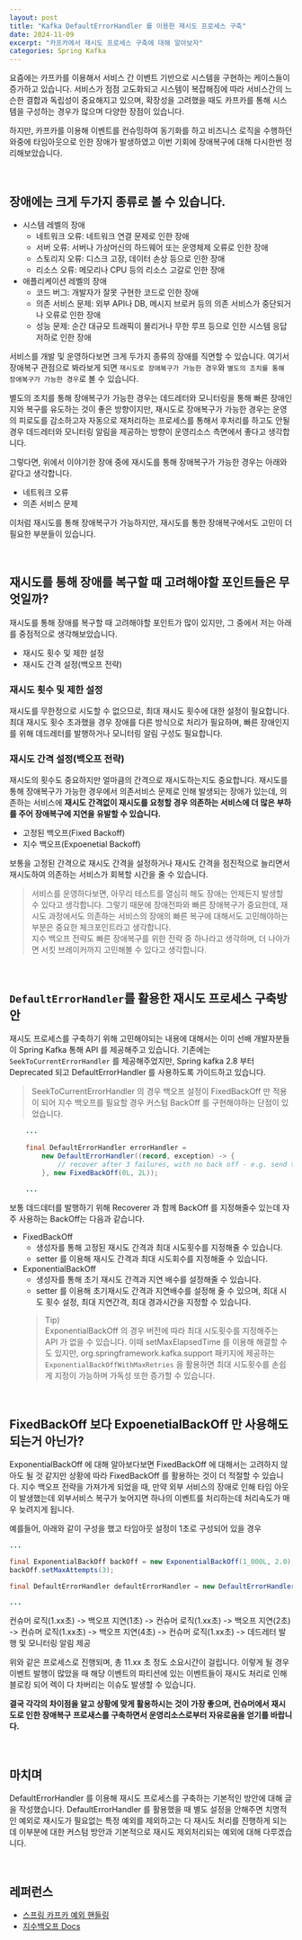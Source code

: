 ```yaml
---
layout: post
title: "Kafka DefaultErrorHandler 를 이용한 재시도 프로세스 구축"
date: 2024-11-09
excerpt: "카프카에서 재시도 프로세스 구축에 대해 알아보자"
categories: Spring Kafka
---
```


요즘에는 카프카를 이용해서 서비스 간 이벤트 기반으로 시스템을 구현하는 케이스들이 증가하고 있습니다. 서비스가 점점 고도화되고 시스템이 복잡해짐에 따라 서비스간의 느슨한 결합과 독립성이 중요해지고 있으며, 확장성을 고려했을 때도 카프카를 통해 시스템을 구성하는 경우가 많으며 다양한 장점이 있습니다.

하지만, 카프카를 이용해 이벤트를 컨슈밍하여 동기화를 하고 비즈니스 로직을 수행하던 와중에 타임아웃으로 인한 장애가 발생하였고 이번 기회에 장애복구에 대해 다시한번 정리해보았습니다.

<br/>

## 장애에는 크게 두가지 종류로 볼 수 있습니다.

- 시스템 레벨의 장애
  - 네트워크 오류: 네트워크 연결 문제로 인한 장애
  - 서버 오류: 서버나 가상머신의 하드웨어 또는 운영체제 오류로 인한 장애
  - 스토리지 오류: 디스크 고장, 데이터 손상 등으로 인한 장애
  - 리소스 오류: 메모리나 CPU 등의 리소스 고갈로 인한 장애
- 애플리케이션 레벨의 장애
  - 코드 버그: 개발자가 잘못 구현한 코드로 인한 장애
  - 의존 서비스 문제: 외부 API나 DB, 메시지 브로커 등의 의존 서비스가 중단되거나 오류로 인한 장애
  - 성능 문제: 순간 대규모 트래픽이 몰리거나 무한 루프 등으로 인한 시스템 응답 저하로 인한 장애

서비스를 개발 및 운영하다보면 크게 두가지 종류의 장애를 직면할 수 있습니다. 여기서 장애복구 관점으로 봐라보게 되면 `재시도로 장애복구가 가능한 경우`와 `별도의 조치를 통해 장애복구가 가능한 경우`로 볼 수 있습니다.

별도의 조치를 통해 장애복구가 가능한 경우는 데드레터와 모니터링을 통해 빠른 장애인지와 복구를 유도하는 것이 좋은 방향이지만, 재시도로 장애복구가 가능한 경우는 운영의 피로도를 감소하고자 자동으로 재처리하는 프로세스를 통해서 후처리를 하고도 안될 경우 데드레터와 모니터링 알림을 제공하는 방향이 운영리소스 측면에서 좋다고 생각합니다.

그렇다면, 위에서 이야기한 장애 중에 재시도를 통해 장애복구가 가능한 경우는 아래와 같다고 생각합니다.

- 네트워크 오류
- 의존 서비스 문제

이처럼 재시도를 통해 장애복구가 가능하지만, 재시도를 통한 장애복구에서도 고민이 더 필요한 부분들이 있습니다.

<br/>

## 재시도를 통해 장애를 복구할 때 고려해야할 포인트들은 무엇일까?

재시도를 통해 장애를 복구할 때 고려해야할 포인트가 많이 있지만, 그 중에서 저는 아래를 중점적으로 생각해보았습니다.

- 재시도 횟수 및 제한 설정
- 재시도 간격 설정(백오프 전략)

### 재시도 횟수 및 제한 설정

재시도를 무한정으로 시도할 수 없으므로, 최대 재시도 횟수에 대한 설정이 필요합니다. 최대 재시도 횟수 초과했을 경우 장애를 다른 방식으로 처리가 필요하며, 빠른 장애인지를 위해 데드레터를 발행하거나 모니터링 알림 구성도 필요합니다.

### 재시도 간격 설정(백오프 전략)

재시도의 횟수도 중요하지만 얼마큼의 간격으로 재시도하는지도 중요합니다. 재시도를 통해 장애복구가 가능한 경우에서 의존서비스 문제로 인해 발생되는 장애가 있는데, 의존하는 서비스에 **재시도 간격없이 재시도를 요청할 경우 의존하는 서비스에 더 많은 부하를 주어 장애복구에 지연을 유발할 수 있습니다.**

- 고정된 백오프(Fixed Backoff)
- 지수 백오프(Expoenetial Backoff)

보통을 고정된 간격으로 재시도 간격을 설정하거나 재시도 간격을 점진적으로 늘리면서 재시도하여 의존하는 서비스가 회복할 시간을 줄 수 있습니다.

> 서비스를 운영하다보면, 아무리 테스트를 열심히 해도 장애는 언제든지 발생할 수 있다고 생각합니다. 그렇기 때문에 장애전파와 빠른 장애복구가 중요한데, 재시도 과정에서도 의존하는 서비스의 장애의 빠른 복구에 대해서도 고민해야하는 부분은 중요한 체크포인트라고 생각합니다.<br/>
지수 백오프 전략도 빠른 장애복구를 위한 전략 중 하나라고 생각하며, 더 나아가면 서킷 브레이커까지 고민해볼 수 있다고 생각합니다.

<br/>

## `DefaultErrorHandler`를 활용한 재시도 프로세스 구축방안

재시도 프로세스를 구축하기 위해 고민해야되는 내용에 대해서는 이미 선배 개발자분들이 Spring Kafka 통해 API 를 제공해주고 있습니다. 기존에는 `SeekToCurrentErrorHandler` 를 제공해주었지만, Spring kafka 2.8 부터 Deprecated 되고 DefaultErrorHandler 를 사용하도록 가이드하고 있습니다.

> SeekToCurrentErrorHandler 의 경우 백오프 설정이 FixedBackOff 만 적용이 되어 지수 백오프를 필요할 경우 커스텀 BackOff 를 구현해야하는 단점이 있었습니다.

```java
    ... 
    
    final DefaultErrorHandler errorHandler =
        new DefaultErrorHandler((record, exception) -> {
            // recover after 3 failures, with no back off - e.g. send to a dead-letter topic
        }, new FixedBackOff(0L, 2L));
    
    ...
```

보통 데드데터를 발행하기 위해 Recoverer 과 함께 BackOff 를 지정해줄수 있는데 자주 사용하는 BackOff는 다음과 같습니다.

- FixedBackOff
  - 생성자를 통해 고정된 재시도 간격과 최대 시도횟수를 지정해줄 수 있습니다.
  - setter 를 이용해 재시도 간격과 최대 시도회수를 지정해줄 수 있습니다.
- ExponentialBackOff
  - 생성자를 통해 초기 재시도 간격과 지연 배수를 설정해줄 수 있습니다.
  - setter 를 이용해 초기재시도 간격과 지연배수를 설정해 줄 수 있으며, 최대 시도 횟수 설정, 최대 지연간격, 최대 경과시간을 지정할 수 있습니다.
  > Tip)<br/> 
  ExponentialBackOff 의 경우 버전에 따라 최대 시도횟수를 지정해주는 API 가 없을 수 있습니다. 이때 setMaxElapsedTime 를 이용해 해결할 수 도 있지만, org.springframework.kafka.support 패키지에 제공하는 `ExponentialBackOffWithMaxRetries` 을 활용하면 최대 시도횟수를 손쉽게 지정이 가능하며 가독성 또한 증가할 수 있습니다.

<br/>

## FixedBackOff 보다 ExpoenetialBackOff 만 사용해도 되는거 아닌가?

ExponentialBackOff 에 대해 알아보다보면 FixedBackOff 에 대해서는 고려하지 않아도 될 것 같지만 상황에 따라 FixedBackOff 를 활용하는 것이 더 적절할 수 있습니다.
지수 백오프 전략을 가져가게 되었을 때, 만약 외부 서비스의 장애로 인해 타임 아웃이 발생했는데 외부서비스 복구가 늦어지면 하나의 이벤트를 처리하는데 처리속도가 매우 늦려지게 됩니다.

예를들어, 아래와 같이 구성을 했고 타임아웃 설정이 1초로 구성되어 있을 경우

```java
...

final ExponentialBackOff backOff = new ExponentialBackOff(1_000L, 2.0);
backOff.setMaxAttempts(3);

final DefaultErrorHandler defaultErrorHandler = new DefaultErrorHandler(recoverer, backOff);

...
```

컨슈머 로직(1.xx초) -> 백오프 지연(1초) -> 컨슈머 로직(1.xx초) -> 백오프 지연(2초) -> 컨슈머 로직(1.xx초) -> 백오프 지연(4초) -> 컨슈머 로직(1.xx초) -> 데드레터 발행 및 모니터링 알림 제공 

위와 같은 프로세스로 진행되며, 총 11.xx 초 정도 소요시간이 걸립니다. 이렇게 될 경우 이벤트 발행이 많았을 때 해당 이벤트의 파티션에 있는 이벤트들이 재시도 처리로 인해 블로킹 되어 렉이 다 차버리는 이슈도 발생할 수 있습니다.

**결국 각각의 차이점을 알고 상황에 맞게 활용하시는 것이 가장 좋으며, 컨슈머에서 재시도로 인한 장애복구 프로새스를 구축하면서 운영리소스로부터 자유로움을 얻기를 바랍니다.**

<br/>

## 마치며

DefaultErrorHandler 를 이용해 재시도 프로세스를 구축하는 기본적인 방안에 대해 글을 작성했습니다. DefaultErrorHandler 를 활용했을 때 별도 설정을 안해주면 치명적인 예외로 재시도가 필요없는 특정 예외를 제외하고는 다 재시도 처리를 진행하게 되는데 이부분에 대한 커스텀 방안과 기본적으로 재시도 제외처리되는 예외에 대해 다루겠습니다.

<br/>

## 레퍼런스

- [스프링 카프카 예외 핸들링](https://docs.spring.io/spring-kafka/reference/kafka/annotation-error-handling.html)
- [지수백오프 Docs](https://docs.spring.io/spring-framework/docs/current/javadoc-api/org/springframework/util/backoff/ExponentialBackOff.html)
